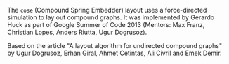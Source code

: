 The `cose` (Compound Spring Embedder) layout uses a force-directed simulation to lay out compound graphs.
It was implemented by Gerardo Huck as part of Google Summer of Code 2013 (Mentors: Max Franz, Christian Lopes, Anders Riutta, Ugur Dogrusoz).

Based on the article "A layout algorithm for undirected compound graphs" by Ugur Dogrusoz, Erhan Giral, Ahmet Cetintas, Ali Civril and Emek Demir.